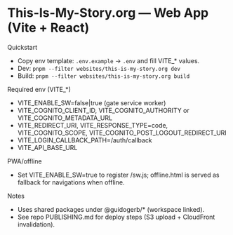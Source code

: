# This-Is-My-Story.org — Web App (Vite + React)

Quickstart
- Copy env template: `.env.example` → `.env` and fill VITE_* values.
- Dev: `pnpm --filter websites/this-is-my-story.org dev`
- Build: `pnpm --filter websites/this-is-my-story.org build`

Required env (VITE_*)
- VITE_ENABLE_SW=false|true (gate service worker)
- VITE_COGNITO_CLIENT_ID, VITE_COGNITO_AUTHORITY or VITE_COGNITO_METADATA_URL
- VITE_REDIRECT_URI, VITE_RESPONSE_TYPE=code, VITE_COGNITO_SCOPE, VITE_COGNITO_POST_LOGOUT_REDIRECT_URI
- VITE_LOGIN_CALLBACK_PATH=/auth/callback
- VITE_API_BASE_URL

PWA/offline
- Set VITE_ENABLE_SW=true to register /sw.js; offline.html is served as fallback for navigations when offline.

Notes
- Uses shared packages under @guidogerb/* (workspace linked).
- See repo PUBLISHING.md for deploy steps (S3 upload + CloudFront invalidation).
